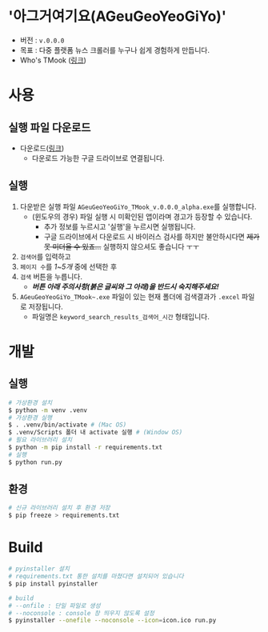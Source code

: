 # '아그거여기요(AGeuGeoYeoGiYo)'
* 버전 : `v.0.0.0`
* 목표 : 다중 플랫폼 뉴스 크롤러를 누구나 쉽게 경험하게 만듭니다.
* Who's TMook ([링크](https://t-mook.github.io/))

# 사용
## 실행 파일 다운로드
* 다운로드([링크](https://drive.google.com/drive/folders/1oF4hMcvKRIiYEw_87Y89Hxgk3grhA5sZ?usp=sharing))
   * 다운로드 가능한 구글 드라이브로 연결됩니다.

## 실행
1. 다운받은 실행 파일 `AGeuGeoYeoGiYo_TMook_v.0.0.0_alpha.exe`를 실행합니다.
   * (윈도우의 경우) 파일 실행 시 미확인된 앱이라며 경고가 등장할 수 있습니다.
      * 추가 정보를 누르시고 '실행'을 누르시면 실행됩니다.
      * 구글 드라이브에서 다운로드 시 바이러스 검사를 하지만 불안하시다면 ~~제가 못 미더울 수 있죠...~~ 실행하지 않으셔도 좋습니다 ㅜㅜ
2. `검색어`를 입력하고
3. `페이지 수`를 _1~5개_ 중에 선택한 후
4. `검색` 버튼을 누릅니다.
   * _**버튼 아래 주의사항(붉은 글씨와 그 아래)을 반드시 숙지해주세요!**_
6. `AGeuGeoYeoGiYo_TMook~.exe` 파일이 있는 현재 폴더에 검색결과가 `.excel` 파일로 저장됩니다.
   * 파일명은 `keyword_search_results_검색어_시간` 형태입니다.

# 개발
## 실행
```bash
# 가상환경 설치
$ python -m venv .venv
# 가상환경 실행
$ . .venv/bin/activate # (Mac OS)
$ .venv/Scripts 폴더 내 activate 실행 # (Window OS)
# 필요 라이브러리 설치
$ python -m pip install -r requirements.txt
# 실행
$ python run.py
```

## 환경
```bash
# 신규 라이브러리 설치 후 환경 저장
$ pip freeze > requirements.txt
```

# Build
```bash
# pyinstaller 설치
# requirements.txt 통한 설치를 마쳤다면 설치되어 있습니다
$ pip install pyinstaller

# build
# --onfile : 단일 파일로 생성
# --noconsole : console 창 띄우지 않도록 설정
$ pyinstaller --onefile --noconsole --icon=icon.ico run.py
```
